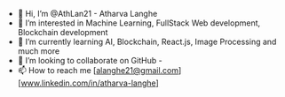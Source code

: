 - 👋 Hi, I’m @AthLan21 - Atharva Langhe
- 👀 I’m interested in Machine Learning, FullStack Web development, Blockchain development
- 🌱 I’m currently learning AI, Blockchain, React.js, Image Processing and much more
- 💞️ I’m looking to collaborate on GitHub - 
- 📫 How to reach me [alanghe21@gmail.com][www.linkedin.com/in/atharva-langhe]

<!---
AthLan21/AthLan21 is a ✨ special ✨ repository because its `README.md` (this file) appears on your GitHub profile.
You can click the Preview link to take a look at your changes.
--->
